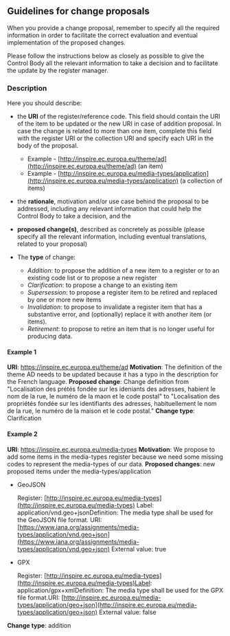 ## Guidelines for change proposals

When you provide a change proposal, remember to specify all the required information in order to facilitate the correct evaluation and eventual implementation of the proposed changes.

Please follow the instructions below as closely as possible to give the Control Body all the relevant information to take a decision and to facilitate the update by the register manager.

### Description

Here you should describe:
-   the **URI** of the register/reference code. This field should contain the URI of the item to be updated or the new URI in case of addition proposal. In case the change is related to more than one item, complete this field with the register URI or the collection URI and specify each URI in the body of the proposal. 
    -   Example - [http://inspire.ec.europa.eu/theme/ad](http://inspire.ec.europa.eu/theme/ad) (an item)
    - Example - [http://inspire.ec.europa.eu/media-types/application](http://inspire.ec.europa.eu/media-types/application) (a collection of items)
-   the **rationale**, motivation and/or use case behind the proposal to be addressed, including any relevant information that could help the Control Body to take a decision, and  the
    
-   **proposed change(s)**, described as concretely as possible (please specify all the relevant information, including eventual translations, related to your proposal)   
-   The **type** of change:
    -   *Addition*: to propose the addition of a new item to a register or to an existing code list or to propose a new register
    -   *Clarification*: to propose a change to an existing item
    -   *Supersession*: to propose a register item to be retired and replaced by one or more new items
    -   *Invalidation*: to propose to invalidate a register item that has a substantive error, and (optionally) replace it with another item (or items).
    -   *Retirement*: to propose to retire an item that is no longer useful for producing data.
 
#### Example 1
**URI**: https://inspire.ec.europa.eu/theme/ad
**Motivation**: The definition of the theme AD needs to be updated because it has a typo in the description for the French language.
**Proposed change**: Change definition from "Localisation des prétés  fondée sur les ideniants des adresses, habient le nom de la rue, le numéro de la maon et le code postal" to "Localisation des propriétés  fondée sur les identifiants des adresses, habituellement le nom de la rue, le numéro de la maison et le code postal."
**Change type**: Clarification

#### Example 2
**URI**: https://inspire.ec.europa.eu/media-types
**Motivation**:  We propose to add some items in the media-types register because we need some missing codes to represent the media-types of our data.
**Proposed changes**: new proposed items under the media-types/application
-   GeoJSON

    Register: [http://inspire.ec.europa.eu/media-types](http://inspire.ec.europa.eu/media-types) Label: application/vnd.geo+jsonDefinition: The media type shall be used for the GeoJSON file format.
    URI: [https://www.iana.org/assignments/media-types/application/vnd.geo+json](https://www.iana.org/assignments/media-types/application/vnd.geo+json) External value: true

-   GPX    

    Register: [http://inspire.ec.europa.eu/media-types](http://inspire.ec.europa.eu/media-types)Label: application/gpx+xmlDefinition: The media type shall be used for the GPX file format.URI: [http://inspire.ec.europa.eu/media-types/application/geo+json](http://inspire.ec.europa.eu/media-types/application/geo+json) External value: false

**Change type**: addition
